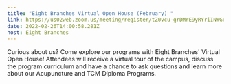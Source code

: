 ```yaml
---
title: "Eight Branches Virtual Open House (February) "
link: https://us02web.zoom.us/meeting/register/tZ0vcu-grDMrE9yRYriINWGrNv5LsI6KtMZp
date: 2022-02-26T14:00:58.281Z
host: Eight Branches
---
```

Curious about us? Come explore our programs with Eight Branches' Virtual Open House! Attendees will receive a virtual tour of the campus, discuss the program curriculum and have a chance to ask questions and learn more about our Acupuncture and TCM Diploma Programs.